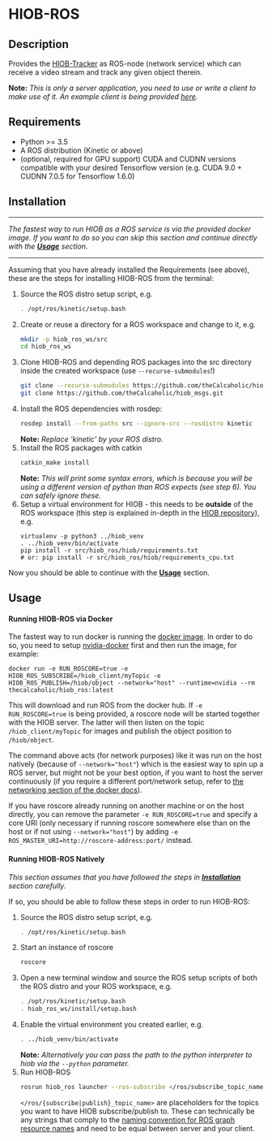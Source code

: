 # HIOB-ROS

## Description

Provides the [HIOB-Tracker](https://github.com/kratenko/HIOB) 
as ROS-node (network service) which can receive a video stream
and track any given object therein.

__Note:__ _This is only a server application, you need to use or write a
client to make use of it. An example client is being provided
[here](https://github.com/theCalcaholic/hiob_example_client)._

## Requirements
- Python >= 3.5
- A ROS distribution (Kinetic or above)
- (optional, required for GPU support) CUDA and CUDNN versions 
    compatible with your desired Tensorflow version
    (e.g. CUDA 9.0 + CUDNN 7.0.5 for Tensorflow 1.6.0) 

##  Installation

---------------------
_The fastest way to run HIOB as a ROS service is via the provided docker image.
If you want to do so you can skip this section and continue directly with the [**Usage**](#usage) section._

---------------------

Assuming that you have already installed the Requirements (see above),
these are the steps for installing HIOB-ROS from the terminal:

1. Source the ROS distro setup script, e.g.
    ```sh
    . /opt/ros/kinetic/setup.bash
    ```
2. Create or reuse a directory for a ROS workspace and change to it, e.g.
    ```sh
    mkdir -p hiob_ros_ws/src
    cd hiob_ros_ws
    ```
3. Clone HIOB-ROS and depending ROS packages into the src directory inside the created workspace (use `--recurse-submodules`!)
    ```sh
    git clone --recurse-submodules https://github.com/theCalcaholic/hiob_ros.git src/hiob_ros
    git clone https://github.com/theCalcaholic/hiob_msgs.git                     src/hiob_msgs
    ```
4. Install the ROS dependencies with rosdep:
    ```sh
    rosdep install --from-paths src --ignore-src --rosdistro kinetic
    ```
    __Note:__ _Replace 'kinetic' by your ROS distro._
5. Install the ROS packages with catkin
    ```sh
    catkin_make install
    ```
    __Note:__ _This will print some syntax errors, which is because you will be using a different version of python
    than ROS expects (see step 6). You can safely ignore these._
6. Setup a virtual environment for HIOB - this needs to be
    __outside__ of the ROS workspace (this step is explained in-depth in
    the [HIOB repository](https://github.com/kratenko/HIOB/blob/master/README.md)), e.g.
    ```
    virtualenv -p python3 ../hiob_venv
    . ../hiob_venv/bin/activate
    pip install -r src/hiob_ros/hiob/requirements.txt
    # or: pip install -r src/hiob_ros/hiob/requirements_cpu.txt
    ```

Now you should be able to continue with the [**Usage**](#Usage) section.

## Usage

#### Running HIOB-ROS via Docker

The fastest way to run docker is running the [docker image](https://hub.docker.com/r/thecalcaholic/hiob_ros/).
In order to do so, you need to setup [nvidia-docker](https://github.com/NVIDIA/nvidia-docker) first and then run the
image, for example:

```
docker run -e RUN_ROSCORE=true -e HIOB_ROS_SUBSCRIBE=/hiob_client/myTopic -e HIOB_ROS_PUBLISH=/hiob/object --network="host" --runtime=nvidia --rm thecalcaholic/hiob_ros:latest
```
This will download and run ROS from the docker hub. If `-e RUN_ROSCORE=true` is being provided, a roscore
node will be started together with the HIOB server. The latter will then listen on the topic `/hiob_client/myTopic`
for images and publish the object position to `/hiob/object`.

The command above acts (for network purposes) like it was run on the host natively (because of `--network="host"`)
which is the easiest way to spin up a ROS server, but might not be your best option, if you want to host the server
continuously (if you require a different port/network setup, refer to
[the networking section of the docker docs](https://docs.docker.com/network/)).

If you have roscore already running on another machine or on the host directly, you can remove the
parameter `-e RUN_ROSCORE=true` and specify a core URI (only necessary if running roscore somewhere else than on the
host or if not using `--network="host"`) by adding `-e ROS_MASTER_URI=http://roscore-address:port/` instead.  
 

#### Running HIOB-ROS Natively

_This section assumes that you have followed the steps in [**Installation**](#Installation) section carefully._

If so, you should be able to follow these steps in order to run HIOB-ROS:

1. Source the ROS distro setup script, e.g.
    ```sh
    . /opt/ros/kinetic/setup.bash
    ```
2. Start an instance of roscore
    ```sh
    roscore
    ```
3. Open a new terminal window and source the ROS setup scripts of both the ROS distro and your ROS workspace, e.g.
    ```sh
    . /opt/ros/kinetic/setup.bash
    . hiob_ros_ws/install/setup.bash
    ``` 
4. Enable the virtual environment you created earlier, e.g.
    ```sh
    . ../hiob_venv/bin/activate
    ```
    __Note:__ _Alternatively you can pass the path to the python interpreter
    to hiob via the `--python` parameter._
5. Run HIOB-ROS
    ```sh
    rosrun hiob_ros launcher --ros-subscribe </ros/subscribe_topic_name> --ros-publish </ros/publish_topic_name>
    ```
    `</ros/{subscribe|publish}_topic_name>` are placeholders for the topics you want to have
    HIOB subscribe/publish to. These can technically be any strings that comply to the
    [naming convention for ROS graph resource names](https://wiki.ros.org/Names#Valid_Names) and need to be equal
    between server and your client.